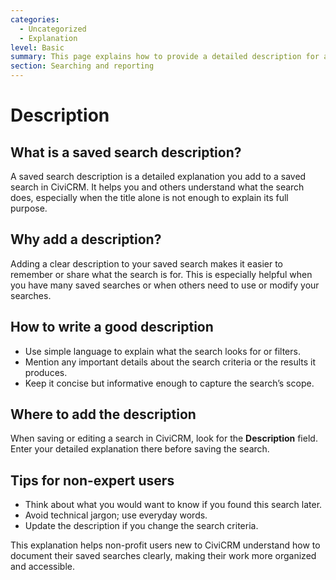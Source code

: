 ```yaml
---
categories:
  - Uncategorized
  - Explanation  
level: Basic  
summary: This page explains how to provide a detailed description for a saved search in CiviCRM, helping users understand the purpose and scope of their saved searches.  
section: Searching and reporting  
---
```


# Description

## What is a saved search description?

A saved search description is a detailed explanation you add to a saved search in CiviCRM. It helps you and others understand what the search does, especially when the title alone is not enough to explain its full purpose.

## Why add a description?

Adding a clear description to your saved search makes it easier to remember or share what the search is for. This is especially helpful when you have many saved searches or when others need to use or modify your searches.

## How to write a good description

- Use simple language to explain what the search looks for or filters.
- Mention any important details about the search criteria or the results it produces.
- Keep it concise but informative enough to capture the search’s scope.

## Where to add the description

When saving or editing a search in CiviCRM, look for the **Description** field. Enter your detailed explanation there before saving the search.

## Tips for non-expert users

- Think about what you would want to know if you found this search later.
- Avoid technical jargon; use everyday words.
- Update the description if you change the search criteria.

This explanation helps non-profit users new to CiviCRM understand how to document their saved searches clearly, making their work more organized and accessible.
